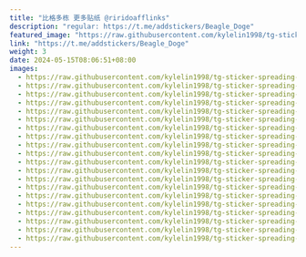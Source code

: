 ```yaml
---
title: "比格多栋 更多贴纸 @riridoafflinks"
description: "regular: https://t.me/addstickers/Beagle_Doge"
featured_image: "https://raw.githubusercontent.com/kylelin1998/tg-sticker-spreading-worldwide-images/main/img/37e28cbf-06b0-444f-a887-368a915dda0e.jpg"
link: "https://t.me/addstickers/Beagle_Doge"
weight: 3
date: 2024-05-15T08:06:51+08:00
images:
  - https://raw.githubusercontent.com/kylelin1998/tg-sticker-spreading-worldwide-images/main/img/37e28cbf-06b0-444f-a887-368a915dda0e.jpg
  - https://raw.githubusercontent.com/kylelin1998/tg-sticker-spreading-worldwide-images/main/img/486590dc-0a7d-4bb8-84cf-285a243c6171.jpg
  - https://raw.githubusercontent.com/kylelin1998/tg-sticker-spreading-worldwide-images/main/img/4e3893fb-1a18-4647-9a09-18d44acd70f6.jpg
  - https://raw.githubusercontent.com/kylelin1998/tg-sticker-spreading-worldwide-images/main/img/e623c4f1-4449-4940-a556-923d74a2f278.jpg
  - https://raw.githubusercontent.com/kylelin1998/tg-sticker-spreading-worldwide-images/main/img/89ec4dcf-57f7-4538-89a0-553caaf7b978.jpg
  - https://raw.githubusercontent.com/kylelin1998/tg-sticker-spreading-worldwide-images/main/img/e6feff1e-0c4b-4de9-9c76-d8cd3b43665a.jpg
  - https://raw.githubusercontent.com/kylelin1998/tg-sticker-spreading-worldwide-images/main/img/152b4ca2-ff74-4ac7-a7ca-aeb1d075a11d.jpg
  - https://raw.githubusercontent.com/kylelin1998/tg-sticker-spreading-worldwide-images/main/img/5a11f530-eb39-432c-800f-055722008940.jpg
  - https://raw.githubusercontent.com/kylelin1998/tg-sticker-spreading-worldwide-images/main/img/fdba2a30-2627-4dd7-92d8-1527b918ce2d.jpg
  - https://raw.githubusercontent.com/kylelin1998/tg-sticker-spreading-worldwide-images/main/img/7afd705e-dd37-4206-9a51-8b200b3184fc.jpg
  - https://raw.githubusercontent.com/kylelin1998/tg-sticker-spreading-worldwide-images/main/img/06923cf3-c3a1-4b00-bda5-facd094e21f5.jpg
  - https://raw.githubusercontent.com/kylelin1998/tg-sticker-spreading-worldwide-images/main/img/1d3bad66-c3fa-4738-8e51-2544bddbbcb4.jpg
  - https://raw.githubusercontent.com/kylelin1998/tg-sticker-spreading-worldwide-images/main/img/4cc4258d-e8ab-4cd8-9ace-c01543c5bec9.jpg
  - https://raw.githubusercontent.com/kylelin1998/tg-sticker-spreading-worldwide-images/main/img/9be0804f-00f6-4165-ac9b-6772fdc68df5.jpg
  - https://raw.githubusercontent.com/kylelin1998/tg-sticker-spreading-worldwide-images/main/img/e112cd35-c726-4553-818c-a1624217fdf4.jpg
  - https://raw.githubusercontent.com/kylelin1998/tg-sticker-spreading-worldwide-images/main/img/ecf11264-cb62-4c2a-ac45-fe20e141da53.jpg
  - https://raw.githubusercontent.com/kylelin1998/tg-sticker-spreading-worldwide-images/main/img/b66d0470-302d-4700-b54a-1de5f3032647.jpg
  - https://raw.githubusercontent.com/kylelin1998/tg-sticker-spreading-worldwide-images/main/img/b8b8a338-af5c-4bcb-8acf-8d14623b2071.jpg
  - https://raw.githubusercontent.com/kylelin1998/tg-sticker-spreading-worldwide-images/main/img/dbed42d4-7029-4873-b0b4-6eeaeae8c1fb.jpg
  - https://raw.githubusercontent.com/kylelin1998/tg-sticker-spreading-worldwide-images/main/img/4a6d8dc5-2c9d-4a68-8fbc-0a92d8170c5e.jpg
---
```

